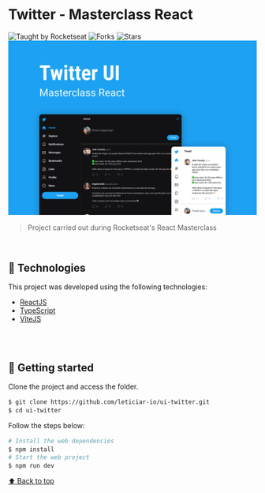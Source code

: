 # Twitter - Masterclass React 

<div>
  <img src="https://img.shields.io/static/v1?label=Taught%20by&message=Rocketseat&color=white&labelColor=1da1f2" alt="Taught by Rocketseat">
  <img src="https://img.shields.io/github/forks/leticiar-io/ui-twitter?label=forks&message=MIT&color=white&labelColor=1da1f2" alt="Forks">
  <img src="https://img.shields.io/github/stars/leticiar-io/ui-twitter?label=stars&message=MIT&color=white&labelColor=1da1f2" alt="Stars">
</div>
<img id="ui-twitter" src="./.github/capa.png" alt="ui-twitter cover">



> Project carried out during Rocketseat's React Masterclass

<br />

## 🧪 Technologies

This project was developed using the following technologies:

- [ReactJS](https://reactjs.org/)
- [TypeScript](https://www.typescriptlang.org/)
- [ViteJS](https://vitejs.dev/)

<br></br>

## 🚀 Getting started

Clone the project and access the folder.

```bash
$ git clone https://github.com/leticiar-io/ui-twitter.git
$ cd ui-twitter
```

Follow the steps below:

```bash
# Install the web dependencies
$ npm install
# Start the web project
$ npm run dev
```


[⬆ Back to top](#ui-twitter)<br>